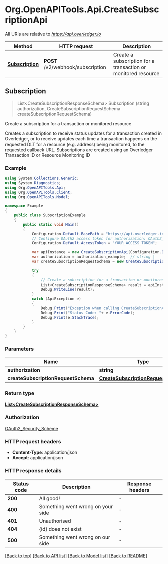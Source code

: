 # Org.OpenAPITools.Api.CreateSubscriptionApi

All URIs are relative to *https://api.overledger.io*

Method | HTTP request | Description
------------- | ------------- | -------------
[**Subscription**](CreateSubscriptionApi.md#subscription) | **POST** /v2/webhook/subscription | Create a subscription for a transaction or monitored resource 



## Subscription

> List&lt;CreateSubscriptionResponseSchema&gt; Subscription (string authorization, CreateSubscriptionRequestSchema createSubscriptionRequestSchema)

Create a subscription for a transaction or monitored resource 

Creates a subscription to receive status updates for a transaction created in Overledger, or to receive updates each time a transaction happens on the requested DLT for a resource (e.g. address) being monitored, to the requested callback URL.  Subscriptions are created using an Overledger Transaction ID or Resource Monitoring ID

### Example

```csharp
using System.Collections.Generic;
using System.Diagnostics;
using Org.OpenAPITools.Api;
using Org.OpenAPITools.Client;
using Org.OpenAPITools.Model;

namespace Example
{
    public class SubscriptionExample
    {
        public static void Main()
        {
            Configuration.Default.BasePath = "https://api.overledger.io";
            // Configure OAuth2 access token for authorization: OAuth2_Security_Scheme
            Configuration.Default.AccessToken = "YOUR_ACCESS_TOKEN";

            var apiInstance = new CreateSubscriptionApi(Configuration.Default);
            var authorization = authorization_example;  // string | 
            var createSubscriptionRequestSchema = new CreateSubscriptionRequestSchema(); // CreateSubscriptionRequestSchema | 

            try
            {
                // Create a subscription for a transaction or monitored resource 
                List<CreateSubscriptionResponseSchema> result = apiInstance.Subscription(authorization, createSubscriptionRequestSchema);
                Debug.WriteLine(result);
            }
            catch (ApiException e)
            {
                Debug.Print("Exception when calling CreateSubscriptionApi.Subscription: " + e.Message );
                Debug.Print("Status Code: "+ e.ErrorCode);
                Debug.Print(e.StackTrace);
            }
        }
    }
}
```

### Parameters


Name | Type | Description  | Notes
------------- | ------------- | ------------- | -------------
 **authorization** | **string**|  | 
 **createSubscriptionRequestSchema** | [**CreateSubscriptionRequestSchema**](CreateSubscriptionRequestSchema.md)|  | 

### Return type

[**List&lt;CreateSubscriptionResponseSchema&gt;**](CreateSubscriptionResponseSchema.md)

### Authorization

[OAuth2_Security_Scheme](../README.md#OAuth2_Security_Scheme)

### HTTP request headers

- **Content-Type**: application/json
- **Accept**: application/json


### HTTP response details
| Status code | Description | Response headers |
|-------------|-------------|------------------|
| **200** | All good! |  -  |
| **400** | Something went wrong on your side |  -  |
| **401** | Unauthorised |  -  |
| **404** | {id} does not exist |  -  |
| **500** | Something went wrong on our side |  -  |

[[Back to top]](#)
[[Back to API list]](../README.md#documentation-for-api-endpoints)
[[Back to Model list]](../README.md#documentation-for-models)
[[Back to README]](../README.md)


